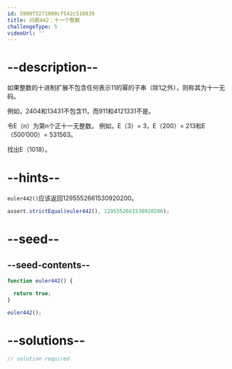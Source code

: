 ```yaml
---
id: 5900f5271000cf542c510039
title: 问题442：十一个整数
challengeType: 5
videoUrl: ''
---
```


# --description--

如果整数的十进制扩展不包含任何表示11的幂的子串（除1之外），则称其为十一无码。

例如，2404和13431不包含11，而911和4121331不是。

令E（n）为第n个正十一无整数。 例如，E（3）= 3，E（200）= 213和E（500’000）= 531563。

找出E（1018）。

# --hints--

`euler442()`应该返回1295552661530920200。

```js
assert.strictEqual(euler442(), 1295552661530920200);
```

# --seed--

## --seed-contents--

```js
function euler442() {

  return true;
}

euler442();
```

# --solutions--

```js
// solution required
```
